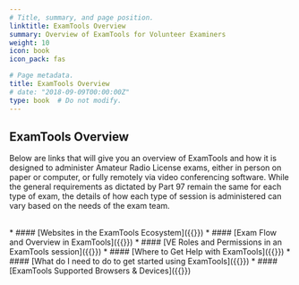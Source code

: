 ```yaml
---
# Title, summary, and page position.
linktitle: ExamTools Overview
summary: Overview of ExamTools for Volunteer Examiners
weight: 10
icon: book
icon_pack: fas

# Page metadata.
title: ExamTools Overview
# date: "2018-09-09T00:00:00Z"
type: book  # Do not modify.
---
```


## ExamTools Overview

Below are links that will give you an overview of ExamTools and how it is designed to administer Amateur Radio License exams, either in person on paper or computer, or fully remotely via video conferencing software.  While the general requirements as dictated by Part 97 remain the same for each type of exam, the details of how each type of session is administered can vary based on the needs of the exam team.

<br />
* #### [Websites in the ExamTools Ecosystem]({{<relref "websiteDecoder.md">}})
* #### [Exam Flow and Overview in ExamTools]({{<relref "overviewFlowchart.md">}})
* #### [VE Roles and Permissions in an ExamTools session]({{<relref "sessionRolesPermissions.md">}})
* #### [Where to Get Help with ExamTools]({{<relref "getHelp.md">}})
* #### [What do I need to do to get started using ExamTools]({{<relref "gettingStarted.md">}})
* #### [ExamTools Supported Browsers & Devices]({{<relref "supportedBrowsers.md">}})
